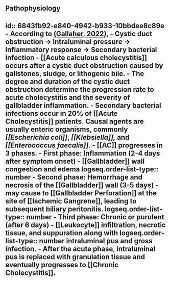## Pathophysiology
id:: 6843fb92-e840-4942-b933-10bbdee8c89e
	- According to [(Gallaher, 2022)]([[References/gallaherAcuteCholecystitisReview2022]]),
	- Cystic duct obstruction -> Intraluminal pressure -> Inflammatory response -> Secondary bacterial infection
		- [[Acute calculous cholecystitis]] occurs after a **cystic duct obstruction** caused by **gallstones**, sludge, or lithogenic bile.
		- The **degree and duration** of the cystic duct obstruction determine the **progression rate to acute cholecystitis** and the **severity** of gallbladder inflammation.
		- Secondary bacterial infections occur in 20% of [[Acute Cholecystitis]] patients. Causal agents are usually enteric organisms, commonly *[[Escherichia coli]]*, *[[Klebsiella]],* and *[[Enterococcus faecalis]]*.
	- [[AC]] progresses in 3 phases.
		- **First phase: Inflammation** (2-4 days after symptom onset) - [[Gallbladder]] wall congestion and edema
		  logseq.order-list-type:: number
		- **Second phase: Hemorrhage and necrosis of the [[Gallbladder]] wall** (3-5 days) - may cause to [[Gallbladder Perforation]] at the site of [[Ischemic Gangrene]], leading to subsequent biliary peritonitis.
		  logseq.order-list-type:: number
		- **Third phase: Chronic or purulent** (after 6 days) - [[Leukocyte]] infiltration, necrotic tissue, and suppuration along with 
		  logseq.order-list-type:: number
		  intraluminal pus and gross infection.
	- After the acute phase, intraluminal pus is replaced with granulation tissue and eventually progresses to [[Chronic Cholecystitis]].
-